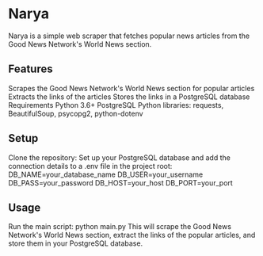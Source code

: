 # Narya
Narya is a simple web scraper that fetches popular news articles from the Good News Network's World News section.

## Features
Scrapes the Good News Network's World News section for popular articles
Extracts the links of the articles
Stores the links in a PostgreSQL database
Requirements
Python 3.6+
PostgreSQL
Python libraries: requests, BeautifulSoup, psycopg2, python-dotenv

## Setup
Clone the repository:
Set up your PostgreSQL database and add the connection details to a .env file in the project root:
DB_NAME=your_database_name
DB_USER=your_username
DB_PASS=your_password
DB_HOST=your_host
DB_PORT=your_port

## Usage
Run the main script:
python main.py
This will scrape the Good News Network's World News section, extract the links of the popular articles, and store them in your PostgreSQL database.
